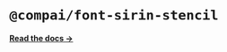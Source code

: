 # `@compai/font-sirin-stencil`

[**Read the docs &rarr;**](https://components.ai/docs/typefaces/sirin-stencil)
